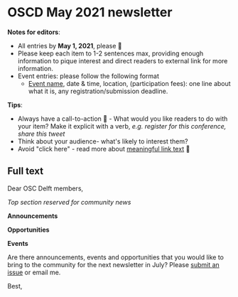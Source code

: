 # OSCD May 2021 newsletter

**Notes for editors**: 
- All entries by **May 1, 2021**, please :pray: 
- Please keep each item to 1-2 sentences max, providing enough information to pique interest and direct readers to external link for more information. 
- Event entries: please follow the following format
    -  [Event name](eventlink), date & time, location, (participation fees): one line about what it is, any registration/submission deadline.

**Tips**:
- Always have a call-to-action :loudspeaker: - What would you like readers to do with your item? Make it explicit with a verb, *e.g. register for this conference, share this tweet*
- Think about your audience- what's likely to interest them? 
- Avoid "click here" - read more about [meaningful link text](https://accessibility.princeton.edu/how/content/links) :link:

## Full text

Dear OSC Delft members, 

*Top section reserved for community news*

**Announcements**

**Opportunities**

**Events**

Are there announcements, events and opportunities that you would like to bring to the community for the next newsletter in July? Please [submit an issue](https://github.com/osc-delft/newsletters/issues) or email me.

Best,